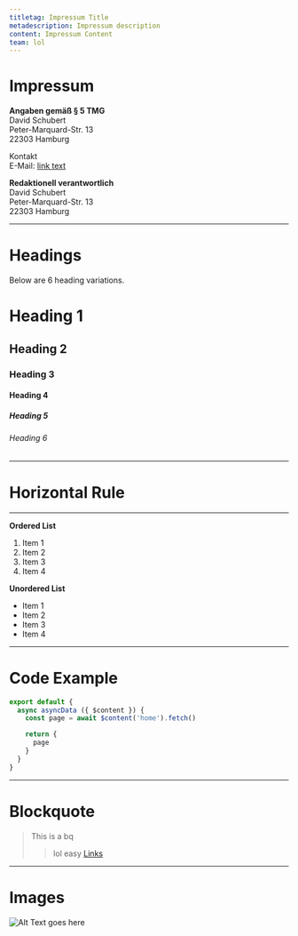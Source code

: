 ```yaml
---
titletag: Impressum Title
metadescription: Impressum description
content: Impressum Content
team: lol
---
```

# Impressum

**Angaben gemäß § 5 TMG**  
David Schubert  
Peter-Marquard-Str. 13  
22303 Hamburg  

Kontakt  
E-Mail: [link text](mailto:mail@davidschubert.com)

**Redaktionell verantwortlich**  
David Schubert  
Peter-Marquard-Str. 13  
22303 Hamburg  

---

# Headings

Below are 6 heading variations.

# Heading 1

## Heading 2

### Heading 3

#### Heading 4

##### Heading 5

###### Heading 6

---

# Horizontal Rule

---

**Ordered List**

1. Item 1
2. Item 2
3. Item 3
4. Item 4

**Unordered List**

- Item 1
- Item 2
- Item 3
- Item 4

---

# Code Example

```js
export default {
  async asyncData ({ $content }) {
    const page = await $content('home').fetch()

    return {
      page
    }
  }
}
```

---

# Blockquote

> This is a bq
>
> > lol easy
[Links](#heading-1)

[cs]: https://youtube.com/codestackr

---

# Images

![Alt Text goes here](/img/uploads/david_schubert.jpg)